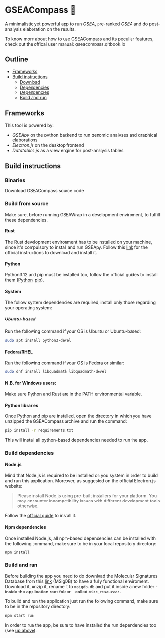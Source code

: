 # GSEACompass 🧭

A minimalistic yet powerful app to run *GSEA*, pre-ranked *GSEA* and do post-analysis elaboration on the results.

To know more about how to use GSEACompass and its peculiar features, check out the offical user manual: [gseacompass.gitbook.io](https://gseacompass.gitbook.io/user-manual)

## Outline

- [Frameworks](#frameworks)
- [Build instructions](#build-instructions)
  - [Download](#download)
  - [Dependencies](#run-dependencies)
  - [Dependencies](#build-dependencies)
  - [Build and run](#build-and-run)

## Frameworks

This tool is powered by:

- *GSEApy* on the python backend to run genomic analyses and graphical elaborations
- *Electron.js* on the desktop frontend
- *Datatables.js* as a view engine for post-analysis tables

## Build instructions

### Binaries

Download GSEACompass source code

### Build from source

Make sure, before running GSEAWrap in a development enviroment, to fulfill these dependencies.

#### Rust

The Rust development environment has to be installed on your machine, since it's compulsory to install and run GSEApy.
Follow this [link](https://www.rust-lang.org/tools/install) for the official instructions to download and install it.

#### Python

Python3.12 and pip must be installed too, follow the official guides to install them ([Python](https://www.python.org/downloads/), [pip](https://pypi.org/project/pip/)).

#### System
The follow system dependencies are required, install only those regarding your operating system:

##### Ubuntu-based
Run the following command if your OS is Ubuntu or Ubuntu-based:
```bash
sudo apt install python3-devel
```
#### Fedora/RHEL
Run the following command if your OS is Fedora or similar:
```bash
sudo dnf install libquadmath libquadmath-devel
```

#### N.B. for Windows users: 
Make sure Python and Rust are in the PATH environmental variable.

#### Python libraries

Once Python and pip are installed, open the directory in which you have unzipped the GSEACompass archive and run the command:

```bash
pip install -r requirements.txt
```

This will install all python-based dependencies needed to run the app.

### Build dependencies

#### Node.js

Mind that Node.js is required to be installed on you system in order to build and run this application.
Moreover, as suggested on the official Electron.js website:
> Please install Node.js using pre-built installers for your platform. You may encounter incompatibility issues with different development tools otherwise.
>
Follow the [official guide](https://nodejs.org/en/download) to install it.

#### Npm dependencies

Once installed Node.js, all npm-based dependencies can be installed with the following command, make sure to be in your local repository directory:

```bash
npm install
```

### Build and run

Before building the app you need to do download the Molecular Signatures Database from this [link](https://www.gsea-msigdb.org/gsea/msigdb/download_file.jsp?filePath=/msigdb/release/2024.1.Hs/msigdb_v2024.1.Hs.db.zip) (MSigDB) to have a fully functional enviroment. Download it, unzip it, rename it to ```msigdb.db``` and put it inside a new folder - inside the application root folder - called ```misc_resources```.

To build and run the application just run the following command, make sure to be in the repository directory:

```bash
npm start run
```

In order to run the app, be sure to have installed the run dependencies too (see [up above](#run-dependencies)).

